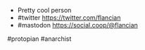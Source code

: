 - Pretty cool person
- #twitter https://twitter.com/flancian
- #mastodon https://social.coop/@flancian

#protopian 
#anarchist